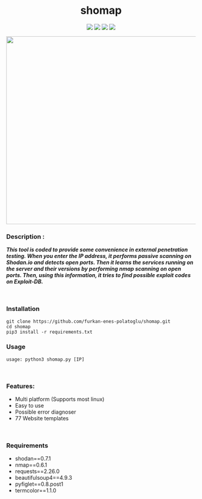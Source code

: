 <h1 align="center">shomap</h1>

<p align="center">
  <img src="https://img.shields.io/badge/Author-KasRoudra-purple?style=flat-square">
  <img src="https://img.shields.io/badge/Open%20Source-Yes-cyan?style=flat-square">
  <img src="https://img.shields.io/badge/Made%20in-Bangladesh-green?colorA=%23ff0000&colorB=%23017e40&style=flat-square">
  <img src="https://img.shields.io/badge/Written%20In-Python-blue?style=flat-square">
</p>


<p align="center">
  <img width="670" height="500" src="https://i.hizliresim.com/o73aqmy.jpg">
</p>


### Description :

***This tool is coded to provide some convenience in external penetration testing. When you enter the IP address, it performs passive scanning on Shodan.io and detects open ports. Then it learns the services running on the server and their versions by performing nmap scanning on open ports. Then, using this information, it tries to find possible exploit codes on Exploit-DB.***

<br>

### Installation
```
git clone https://github.com/furkan-enes-polatoglu/shomap.git
cd shomap
pip3 install -r requirements.txt
```

### Usage

```
usage: python3 shomap.py [IP]
```
<br>

### Features:

 - Multi platform (Supports most linux)
 - Easy to use
 - Possible error diagnoser
 - 77 Website templates

<br>

 ### Requirements
<ul>
  <li>shodan==0.7.1 </li>
  <li>nmap==0.6.1 </li>
  <li>requests==2.26.0 </li>
  <li>beautifulsoup4==4.9.3 </li>
  <li>pyfiglet==0.8.post1 </li>
  <li>termcolor==1.1.0 </li>
</ul>

